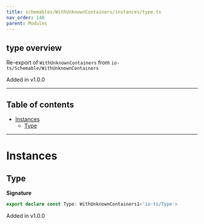 ```yaml
---
title: schemables/WithUnknownContainers/instances/type.ts
nav_order: 140
parent: Modules
---
```


## type overview

Re-export of `WithUnknownContainers` from `io-ts/Schemable/WithUnknownContainers`

Added in v1.0.0

---

<h2 class="text-delta">Table of contents</h2>

- [Instances](#instances)
  - [Type](#type)

---

# Instances

## Type

**Signature**

```ts
export declare const Type: WithUnknownContainers1<'io-ts/Type'>
```

Added in v1.0.0
